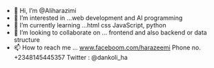 - 👋 Hi, I’m @Aliharazimi
- 👀 I’m interested in ...web development and AI programming
- 🌱 I’m currently learning ...html css JavaScript, python
- 💞️ I’m looking to collaborate on ... frontend and also backend or data structure
- 📫 How to reach me ... www.faceboom.com/harazeemi 
Phone no. +2348145445357
Twitter : @dankoli_ha

<!---
Aliharazimi/Aliharazimi is a ✨ special ✨ repository because its `README.md` (this file) appears on your GitHub profile.
You can click the Preview link to take a look at your changes.
--->
